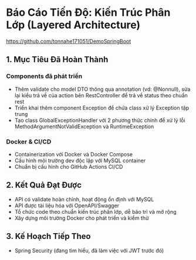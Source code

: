 # Báo Cáo Tiến Độ: Kiến Trúc Phân Lớp (Layered Architecture)
https://github.com/tonnahe171051/DemoSpringBoot

## 1. Mục Tiêu Đã Hoàn Thành

### Components đã phát triển
- Thêm validate cho model DTO thông qua annotation (vd: @Nonnull), sửa lại kiểu trả về của action bên RestController để trả về status theo chuẩn rest
- Triển khai thêm component Exception để chứa class xử lý Exception tập trung
- Tạo class GlobalExceptionHandler với 2 phương thức chính để xử lý lỗi MethodArgumentNotValidException và RuntimeException

### Docker & CI/CD
- Containerization với Docker và Docker Compose
- Cấu hình môi trường dev độc lập với MySQL container
- Chuẩn bị cấu hình cho GitHub Actions CI/CD

## 2. Kết Quả Đạt Được

- API có validate hoàn chỉnh, hoạt động ổn định với MySQL
- API được tài liệu hóa với OpenAPI/Swagger
- Tổ chức code theo chuẩn kiến trúc phân lớp, dễ bảo trì và mở rộng
- Xây dựng môi trường Docker cho phát triển và kiểm thử

## 3. Kế Hoạch Tiếp Theo

- Spring Security (đang tìm hiểu, đã làm việc với JWT trước đó)

